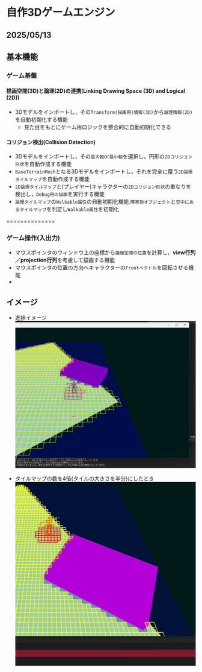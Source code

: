 # **自作3Dゲームエンジン**

## **2025/05/13**

## **基本機能**

### **ゲーム基盤**

#### **描画空間(3D)と論理(2D)の連携**(Linking Drawing Space (3D) and Logical (2D))
* 3Dモデルをインポートし，その`Transform(描画用)情報(3D)`から`論理情報(2D)`を自動初期化する機能
    * 見た目をもとにゲーム用ロジックを整合的に自動初期化できる


#### **コリジョン検出**(Collision Detection)
* 3Dモデルをインポートし，その`最大軸`or`最小軸`を選択し，円形の`2Dコリジョン形状`を自動作成する機能
* `BaseTerrainMesh`となる3Dモデルをインポートし，それを完全に覆う`2D論理タイルマップ`を自動作成する機能
* `2D論理タイルマップ`と(プレイヤー)キャラクターの`2Dコリジョン形状`の重なりを検出し，`Debug用の描画`を実行する機能
* `論理タイルマップ`の`Walkable属性`の自動初期化機能.`障害物オブジェクト`と`空中にあるタイルマップ`を判定し`Walkable属性`を初期化

==============

### **ゲーム操作(入出力)**
* マウスポインタのウィンドウ上の座標から`論理空間の位置`を計算し，**view行列／projection行列**を考慮して描画する機能
* マウスポインタの位置の方向へキャラクターの`Frontベクトル`を回転させる機能
* 


## **イメージ**
* 進捗イメージ
![進捗画像](images/progress03.jpg)

* タイルマップの数を4倍(タイルの大きさを半分)にしたとき
![進捗画像2](images/progress03_2.jpg)